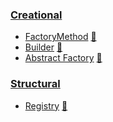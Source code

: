 ### [Creational](Creational)

* [FactoryMethod](src/Creational/FactoryMethod) [:notebook:](https://en.wikipedia.org/wiki/Factory_method_pattern)
* [Builder](src/Creational/Builder) [:notebook:](http://en.wikipedia.org/wiki/Builder_pattern)
* [Abstract Factory](src/Creational/AbstractFactory) [:notebook:](https://en.wikipedia.org/wiki/Abstract_factory_pattern)

### [Structural](Structural)

* [Registry](src/Structural/Registry) [:notebook:](https://designpatternsphp.readthedocs.io/ru/latest/Structural/Registry/README.html)
